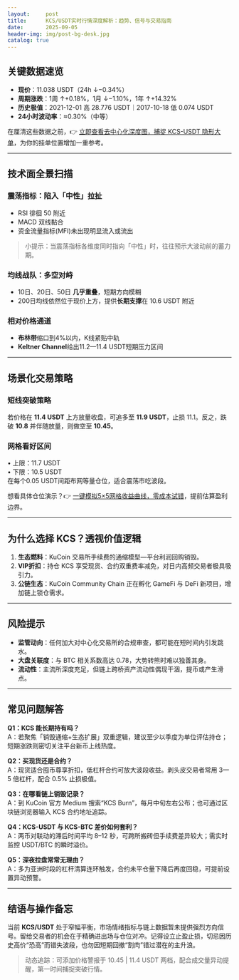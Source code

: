 ```yaml
---
layout:     post
title:      KCS/USDT实时行情深度解析：趋势、信号与交易指南
date:       2025-09-05
header-img: img/post-bg-desk.jpg
catalog: true
---
```


## 关键数据速览
- **现价**：11.038 USDT（24h ↓−0.34%）  
- **周期涨跌**：1周 ↑+0.18%，1月 ↓−1.10%，1年 ↑+14.32%  
- **历史极值**：2021-12-01 高 28.776 USDT｜2017-10-18 低 0.074 USDT  
- **24小时波动率**：≈0.30%（中等）

在厘清这些数据之前，👉 [立即查看去中心化深度图，捕捉 KCS-USDT 隐形大单](https://okxdog.com/)，为你的挂单位置增加一重参考。

---

## 技术面全景扫描

### 震荡指标：陷入「中性」拉扯
- RSI 徘徊 50 附近  
- MACD 双线黏合  
- 资金流量指标(MFI)未出现明显流入或流出  

> 小提示：当震荡指标各维度同时指向「中性」时，往往预示大波动前的蓄力期。

### 均线战队：多空对峙
- 10日、20日、50日 **几乎重叠**，短期方向模糊  
- 200日均线依然位于现价上方，提供**长期支撑**在 10.6 USDT 附近  

### 相对价格通道
- **布林带**缩口到4%以内，K线紧贴中轨  
- **Keltner Channel**给出11.2—11.4 USDT短期压力区间  

---

## 场景化交易策略

### 短线突破策略
若价格在 **11.4 USDT** 上方放量收盘，可追多至 **11.9 USDT**，止损 11.1。反之，跌破 **10.8** 并伴随放量，则做空至 **10.45**。

### 网格看好区间
• 上限：11.7 USDT  
• 下限：10.5 USDT  
在每个0.05 USDT间距布网等量仓位，适合震荡市吃波段。

想看具体仓位演示？👉 [一键模拟5×5网格收益曲线，零成本试错](https://okxdog.com/)，提前估算盈利边界。

---

## 为什么选择 KCS？透视价值逻辑

1. **生态燃料**：KuCoin 交易所手续费的通缩模型—平台利润回购销毁。  
2. **VIP折扣**：持仓 KCS 享受现货、合约双重费率减免，对日内高频交易者极具吸引力。  
3. **公链生态**：KuCoin Community Chain 正在孵化 GameFi 与 DeFi 新项目，增加链上锁仓需求。  

---

## 风险提示
- **监管动向**：任何加大对中心化交易所的合规审查，都可能在短时间内引发跳水。  
- **大盘关联度**：与 BTC 相关系数高达 0.78，大势转熊时难以独善其身。  
- **流动性**：主流所深度充足，但链上跨桥资产流动性偶现干涸，提币或产生滑点。

---

## 常见问题解答

**Q1：KCS 能长期持有吗？**  
A：若聚焦「销毁通缩+生态扩展」双重逻辑，建议至少以季度为单位评估持仓；短期涨跌则密切关注平台新币上线热度。

**Q2：买现货还是合约？**  
A：现货适合囤币尊享折扣，低杠杆合约可放大波段收益。剥头皮交易者常用 3—5 倍杠杆，配合 0.5% 止损极值。

**Q3：在哪看链上销毁记录？**  
A：到 KuCoin 官方 Medium 搜索“KCS Burn”，每月中旬左右公布；也可通过区块链浏览器输入 KCS 合约地址追踪。

**Q4：KCS-USDT 与 KCS-BTC 差价如何套利？**  
A：两币对联动的滞后时间平均 8–12 秒，可跨所搬砖但手续费差异较大；需实时监控 USDT/BTC 的瞬时溢价。

**Q5：深夜拉盘常常无理由？**  
A：多为亚洲时段的杠杆清算连环触发，合约未平仓量下降后再度回稳，可提前设置异动预警。

---

## 结语与操作备忘
当前 **KCS/USDT** 处于窄幅平衡，市场情绪指标与链上数据暂未提供强烈方向信号。留给交易者的机会在于精确进出场与仓位对冲。记得设立止盈止损，切忌因历史高价“恐高”而错失波段，也勿因短期回撤“割肉”错过潜在的主升浪。

> 动态追踪：可添加价格警报于 10.45 | 11.4 USDT 两档，配合成交量异动提醒，第一时间捕捉突破行情。